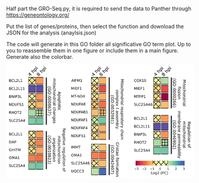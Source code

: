 Half part the GRO-Seq.py, it is required to send the data to Panther through https://geneontology.org/

Put the list of genes/proteins, then select the function and download the JSON for the analysis (anaylsis.json)

The code will generate in this GO folder all significative GO term plot. Up to you to reassemble them in one figure or include them in a main figure. Generate also the colorbar.

![Example fo figure that can be generate](https://github.com/leclercsimon74/2024_mito-HSV_paper/blob/main/Figure%201/GO/heat_map_GRO-Seq.png)
